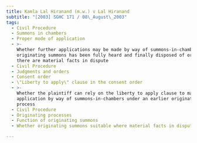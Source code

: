 ```yaml
---
title: Kamla Lal Hiranand (m.w.) v Lal Hiranand
subtitle: "[2003] SGHC 171 / 08\_August\_2003"
tags:
  - Civil Procedure
  - Summons in chambers
  - Proper mode of application
  - >-
    Whether further applications may be made by way of summons-in-chambers where
    originating summons has been fully heard and finally disposed of or where
    there are material facts in dispute
  - Civil Procedure
  - Judgments and orders
  - Consent order
  - \"Liberty to apply\" clause in the consent order
  - >-
    Whether the plaintiff can rely on the liberty to apply clause to make an
    application by way of summons-in-chambers under an earlier originating
    process
  - Civil Procedure
  - Originating processes
  - Function of originating summons
  - Whether originating summons suitable where material facts in dispute

---
```


